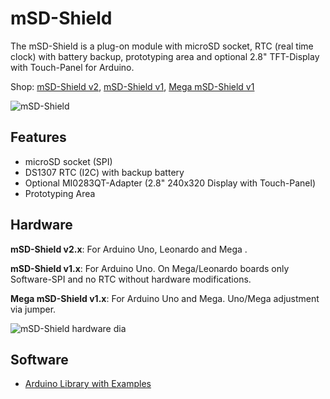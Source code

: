 # mSD-Shield
The mSD-Shield is a plug-on module with microSD socket, RTC (real time clock) with battery backup, prototyping area and optional 2.8" TFT-Display with Touch-Panel for Arduino.

Shop:
[mSD-Shield v2](http://www.watterott.com/en/mSD-Shield-v2-Data-Logging-Shield), 
[mSD-Shield v1](http://www.watterott.com/en/Arduino-mSD-Shield), 
[Mega mSD-Shield v1](http://www.watterott.com/en/Arduino-Mega-mSD-Shield)

![mSD-Shield](https://raw.github.com/watterott/mSD-Shield/master/img/msd-shield.jpg)


## Features
* microSD socket (SPI)
* DS1307 RTC (I2C) with backup battery
* Optional MI0283QT-Adapter (2.8" 240x320 Display with Touch-Panel)
* Prototyping Area


## Hardware
**mSD-Shield v2.x**: For Arduino Uno, Leonardo and Mega .

**mSD-Shield v1.x**: For Arduino Uno. On Mega/Leonardo boards only Software-SPI and no RTC without hardware modifications.

**Mega mSD-Shield v1.x**: For Arduino Uno and Mega. Uno/Mega adjustment via jumper.

![mSD-Shield hardware dia](https://raw.github.com/watterott/mSD-Shield/master/img/hw_dia.png)


## Software
* [Arduino Library with Examples](https://github.com/watterott/mSD-Shield/tree/master/src)

